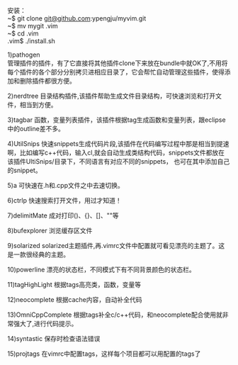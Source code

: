 安装：  
	~$ git clone git@github.com:ypengju/myvim.git  
	~$ mv mygit .vim  
	~$ cd .vim  
 .vim$ ./install.sh

1)pathogen	
管理插件的插件，有了它直接将其他插件clone下来放在bundle中就OK了,不用将每个插件的各个部分分别拷贝进相应目录了，它会帮忙自动管理这些插件，使得添加和删除插件都很方便。

2)nerdtree
目录结构插件,该插件帮助生成文件目录结构，可快速浏览和打开文件，相当到方便。

3)tagbar
函数，变量列表插件，该插件根据tag生成函数和变量列表，跟eclipse中的outline差不多。

4)UtilSnips
快速snippets生成代码片段,该插件在代码编写过程中那是相当到提速啊，比如编写c++代码，输入cl<Tag>,就会自动生成类结构代码，snippets文件都放在该插件UltiSnips/目录下，不同语言有对应不同的snippets， 也可在其中添加自己的snippet。

5)a
可快速在.h和.cpp文件之中去速切换。

6)ctrlp
快速搜索打开文件，用过才知道！

7)delimitMate
成对打印()、{}、[]、""等

8)bufexplorer
浏览缓存区文件

9)solarized
solarized主题插件,再.vimrc文件中配置就可看见漂亮的主题了。这是一款很经典的主题。

10)powerline
漂亮的状态栏，不同模式下有不同背景颜色的状态栏。

11)tagHighLight
根据tags高亮类，函数，变量等

12)neocomplete
根据cache内容，自动补全代码

13)OmniCppComplete
根据tags补全c/c++代码，和neocomplete配合使用就非常强大了,<C-x><C-O>进行代码提示。

14)syntastic
保存时检查语法错误

15)projtags
在vimrc中配置tags，这样每个项目都可以用配置的tags了
